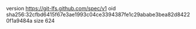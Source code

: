version https://git-lfs.github.com/spec/v1
oid sha256:32cfbd6415f67e3ae1993c04ce3394387fe1c29ababe3bea82d84220f1a9484a
size 624
